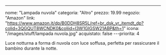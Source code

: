 ---
nome: "Lampada nuvola"
categoria: "Altro"
prezzo: 19.99
negozio: "Amazon"
link: "https://www.amazon.it/dp/B0DDH8SR5L/ref=br_dsk_yr_itemdt_dp?colid=3QGQUT8WCNDK0&coliid=I3W1GIGSW21ABP&th=1"
icona: "/images/stuff/lampada nuvola.jpg"
acquistato: false
---priorita: 4

Luce notturna a forma di nuvola con luce soffusa, perfetta per rassicurare il bambino durante la notte.
